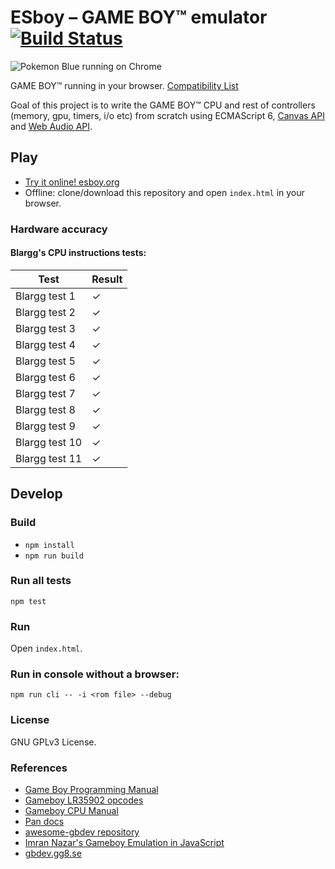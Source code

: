 # ESboy – GAME BOY&trade; emulator [![Build Status](https://travis-ci.org/loociano/gb-ES6.svg?branch=master)](https://travis-ci.org/loociano/gb-ES6)

![Pokemon Blue running on Chrome](https://raw.githubusercontent.com/loociano/gb-ES6/master/screenshots/2017-01-28%2021_17_03-gb-ES6.png)

GAME BOY&trade; running in your browser. [Compatibility List](https://docs.google.com/spreadsheets/d/1CgXEuxLsH0WPpqzlgMZeTv59cBfNzp4G4MW6Z1QpTD0)

Goal of this project is to write the GAME BOY&trade; CPU and rest of controllers (memory, gpu, timers, i/o etc) from scratch using ECMAScript 6, [Canvas API](https://developer.mozilla.org/en-US/docs/Web/API/Canvas_API) and [Web Audio API](https://developer.mozilla.org/en-US/docs/Web/API/Web_Audio_API).

## Play 

* [Try it online! esboy.org](http://esboy.org) 
* Offline: clone/download this repository and open `index.html` in your browser.

### Hardware accuracy 

#### Blargg's CPU instructions tests:

| Test          | Result|  
| ------------- |--------------|
| Blargg test 1 | ✓|
| Blargg test 2 | ✓     |
| Blargg test 3 | ✓     |
| Blargg test 4 | ✓     |
| Blargg test 5 | ✓     |
| Blargg test 6 | ✓     |
| Blargg test 7 | ✓    |
| Blargg test 8 | ✓     |
| Blargg test 9 | ✓     |
| Blargg test 10| ✓     |
| Blargg test 11| ✓     |

## Develop

### Build

* ``npm install``
* ``npm run build``

### Run all tests

``npm test``

### Run 

Open `index.html`.

### Run in console without a browser:

`npm run cli -- -i <rom file> --debug`

### License

GNU GPLv3 License.

### References

* [Game Boy Programming Manual](http://www.romhacking.net/documents/544/)
* [Gameboy LR35902 opcodes](http://www.pastraiser.com/cpu/gameboy/gameboy_opcodes.html)
* [Gameboy CPU Manual](http://marc.rawer.de/Gameboy/Docs/GBCPUman.pdf)
* [Pan docs](http://bgb.bircd.org/pandocs.htm)
* [awesome-gbdev repository](https://github.com/avivace/awesome-gbdev)
* [Imran Nazar's Gameboy Emulation in JavaScript](http://imrannazar.com/GameBoy-Emulation-in-JavaScript)
* [gbdev.gg8.se](http://gbdev.gg8.se/)
